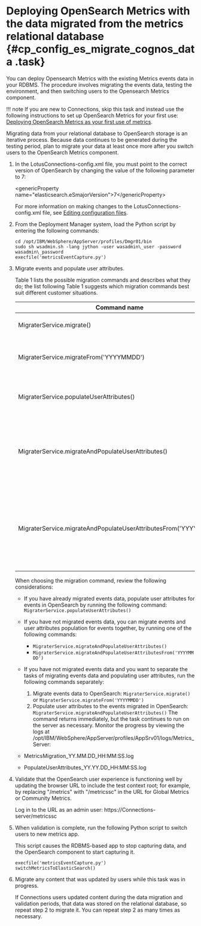 # Deploying OpenSearch Metrics with the data migrated from the metrics relational database {#cp_config_es_migrate_cognos_data .task}

You can deploy Opensearch Metrics with the existing Metrics events data in your RDBMS. The procedure involves migrating the events data, testing the environment, and then switching users to the Opensearch Metrics component.

!!! note
    If you are new to Connections, skip this task and instead use the following instructions to set up OpenSearch Metrics for your first use: [Deploying OpenSearch Metrics as your first use of metrics](cp_config_os_metrics_no_cognos.md).

Migrating data from your relational database to OpenSearch storage is an iterative process. Because data continues to be generated during the testing period, plan to migrate your data at least once more after you switch users to the OpenSearch Metrics component.

1.  In the LotusConnections-config.xml file, you must point to the correct version of OpenSearch by changing the value of the following parameter to 7:

    <genericProperty name="elasticsearch.eSmajorVersion"\>7</genericProperty\>

    For more information on making changes to the LotusConnections-config.xml file, see [Editing configuration files](../admin/t_admin_common_checkout_config_file.md).

2.  From the Deployment Manager system, load the Python script by entering the following commands:

    ```
    cd /opt/IBM/WebSphere/AppServer/profiles/Dmgr01/bin
    sudo sh wsadmin.sh -lang jython -user wasadmin\_user -password wasadmin\_password
    execfile('metricsEventCapture.py')
    ```

3.  Migrate events and populate user attributes.

    Table 1 lists the possible migration commands and describes what they do; the list following Table 1 suggests which migration commands best suit different customer situations.

    |Command name|Description|
    |------------|-----------|
    |MigraterService.migrate\(\)|Migrate all of existing events data|
    |MigraterService.migrateFrom\('YYYYMMDD'\)|Migrate only data created after a certain date|
    |MigraterService.populateUserAttributes\(\)|Populate user attributes for events in OpenSearch|
    |MigraterService.migrateAndPopulateUserAttributes\(\)|Migrate all of existing events data, and populate user attributes for events in OpenSearch|
    |MigraterService.migrateAndPopulateUserAttributesFrom\('YYYYMMDD'\)|Migrate only data created after a certain date, and populate user attributes for events in OpenSearch|

    When choosing the migration command, review the following considerations:

    -   If you have already migrated events data, populate user attributes for events in OpenSearch by running the following command: `MigraterService.populateUserAttributes()`
    -   If you have not migrated events data, you can migrate events and user attributes population for events together, by running one of the following commands:
        -   `MigraterService.migrateAndPopulateUserAttributes()`
        -   `MigraterService.migrateAndPopulateUserAttributesFrom('YYYYMMDD')`
    -   If you have not migrated events data and you want to separate the tasks of migrating events data and populating user attributes, run the following commands separately:
        1.  Migrate events data to OpenSearch: `MigraterService.migrate()` or `MigraterService.migrateFrom('YYYYMMDD')`
        2.  Populate user attributes to the events migrated in OpenSearch: `MigraterService.migrateAndPopulateUserAttributes()`
    The command returns immediately, but the task continues to run on the server as necessary. Monitor the progress by viewing the logs at /opt/IBM/WebSphere/AppServer/profiles/AppSrv01/logs/Metrics\_Server:

    -   MetricsMigration\_YY.MM.DD\_HH:MM:SS.log
    -   PopulateUserAttributes\_YY.YY.DD\_HH:MM:SS.log
4.  Validate that the OpenSearch user experience is functioning well by updating the browser URL to include the test context root; for example, by replacing "/metrics" with "/metricssc" in the URL for Global Metrics or Community Metrics.

    Log in to the URL as an admin user: https://Connections-server/metricssc

5.  When validation is complete, run the following Python script to switch users to new metrics app.

    This script causes the RDBMS-based app to stop capturing data, and the OpenSearch component to start capturing it.

    ```
    execfile('metricsEventCapture.py')
    switchMetricsToElasticSearch()
    ```

6.  Migrate any content that was updated by users while this task was in progress.

    If Connections users updated content during the data migration and validation periods, that data was stored on the relational database, so repeat step 2 to migrate it. You can repeat step 2 as many times as necessary.


